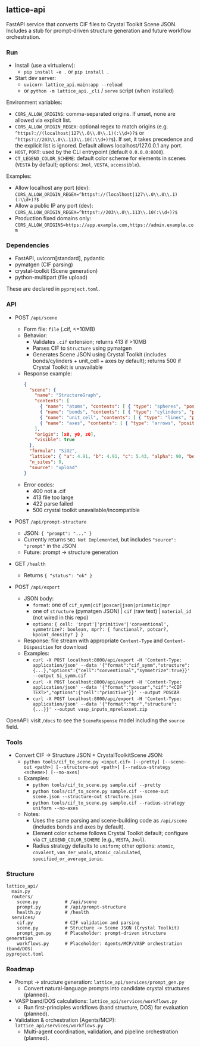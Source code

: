 ## lattice-api

FastAPI service that converts CIF files to Crystal Toolkit Scene JSON. Includes a stub for prompt-driven structure generation and future workflow orchestration.

### Run

- Install (use a virtualenv):
  - `pip install -e .` or `pip install .`
- Start dev server:
  - `uvicorn lattice_api.main:app --reload`
  - or `python -m lattice_api._cli` / `serve` script (when installed)

Environment variables:
- `CORS_ALLOW_ORIGINS`: comma-separated origins. If unset, none are allowed via explicit list.
- `CORS_ALLOW_ORIGIN_REGEX`: optional regex to match origins (e.g. `^https?://(localhost|127\\.0\\.0\\.1)(:\\d+)?$` or `^https?://203\\.0\\.113\\.10(:\\d+)?$`). If set, it takes precedence and the explicit list is ignored. Default allows localhost/127.0.0.1 any port.
- `HOST`, `PORT`: used by the CLI entrypoint (default `0.0.0.0:8000`).
- `CT_LEGEND_COLOR_SCHEME`: default color scheme for elements in scenes (`VESTA` by default; options: `Jmol`, `VESTA`, `accessible`).

Examples:
- Allow localhost any port (dev): `CORS_ALLOW_ORIGIN_REGEX=^https?://(localhost|127\\.0\\.0\\.1)(:\\d+)?$`
- Allow a public IP any port (dev): `CORS_ALLOW_ORIGIN_REGEX=^https?://203\\.0\\.113\\.10(:\\d+)?$`
- Production fixed domains only: `CORS_ALLOW_ORIGINS=https://app.example.com,https://admin.example.com`

### Dependencies
- FastAPI, uvicorn[standard], pydantic
- pymatgen (CIF parsing)
- crystal-toolkit (Scene generation)
- python-multipart (file upload)

These are declared in `pyproject.toml`.

### API

- POST `/api/scene`
  - Form file: `file` (.cif, <=10MB)
  - Behavior:
    - Validates `.cif` extension; returns 413 if >10MB
    - Parses CIF to `Structure` using pymatgen
    - Generates Scene JSON using Crystal Toolkit (includes bonds/cylinders + unit_cell + axes by default); returns 500 if Crystal Toolkit is unavailable
  - Response example:
    ```json
    {
      "scene": {
        "name": "StructureGraph",
        "contents": [
          { "name": "atoms", "contents": [ { "type": "spheres", "positions": [[x,y,z]], "radius": 0.5, "color": "#..." } ], "origin": [ ... ], "visible": true },
          { "name": "bonds", "contents": [ { "type": "cylinders", "positionPairs": [[[x1,y1,z1],[x2,y2,z2]]], "radius": 0.1, "color": "#..." } ], "origin": [ ... ], "visible": true },
          { "name": "unit_cell", "contents": [ { "type": "lines", "positions": [[...],[...], "..."], "clickable": false } ], "origin": [ ... ], "visible": true },
          { "name": "axes", "contents": [ { "type": "arrows", "positionPairs": [[[0,0,0],[1,0,0]]], "color": "red" } ], "origin": [ ... ], "visible": true }
        ],
        "origin": [x0, y0, z0],
        "visible": true
      },
      "formula": "SiO2",
      "lattice": { "a": 4.91, "b": 4.91, "c": 5.43, "alpha": 90, "beta": 90, "gamma": 120, "volume": 131.3 },
      "n_sites": 9,
      "source": "upload"
    }
    ```
  - Error codes:
    - 400 not a .cif
    - 413 file too large
    - 422 parse failed
    - 500 crystal toolkit unavailable/incompatible

- POST `/api/prompt-structure`
  - JSON: `{ "prompt": "..." }`
  - Currently returns `501 Not Implemented`, but includes `"source": "prompt"` in the JSON
  - Future: prompt -> structure generation

- GET `/health`
  - Returns `{ "status": "ok" }`

- POST `/api/export`
  - JSON body:
    - `format`: one of `cif_symm|cif|poscar|json|prismatic|mpr`
    - one of `structure` (pymatgen JSON) | `cif` (raw text) | `material_id` (not wired in this repo)
    - `options`: `{ cell: 'input'|'primitive'|'conventional', symmetrize?: boolean, mpr?: { functional?, potcar?, kpoint_density? } }`
  - Response: file stream with appropriate `Content-Type` and `Content-Disposition` for download
  - Examples:
    - `curl -X POST localhost:8000/api/export -H 'Content-Type: application/json' --data '{"format":"cif_symm","structure":{...},"options":{"cell":"conventional","symmetrize":true}}' --output Si_symm.cif`
    - `curl -X POST localhost:8000/api/export -H 'Content-Type: application/json' --data '{"format":"poscar","cif":"<CIF TEXT>","options":{"cell":"primitive"}}' --output POSCAR`
    - `curl -X POST localhost:8000/api/export -H 'Content-Type: application/json' --data '{"format":"mpr","structure":{...}}' --output vasp_inputs_mprelaxset.zip`

OpenAPI: visit `/docs` to see the `SceneResponse` model including the `source` field.

### Tools
- Convert CIF -> Structure JSON + CrystalToolkitScene JSON:
  - `python tools/cif_to_scene.py <input.cif> [--pretty] [--scene-out <path>] [--structure-out <path>] [--radius-strategy <scheme>] [--no-axes]`
  - Examples:
    - `python tools/cif_to_scene.py sample.cif --pretty`
    - `python tools/cif_to_scene.py sample.cif --scene-out scene.json --structure-out structure.json`
    - `python tools/cif_to_scene.py sample.cif --radius-strategy uniform --no-axes`
  - Notes:
    - Uses the same parsing and scene-building code as `/api/scene` (includes bonds and axes by default).
    - Element color scheme follows Crystal Toolkit default; configure via `CT_LEGEND_COLOR_SCHEME` (e.g., `VESTA`, `Jmol`).
    - Radius strategy defaults to `uniform`; other options: `atomic`, `covalent`, `van_der_waals`, `atomic_calculated`, `specified_or_average_ionic`.

### Structure
```
lattice_api/
  main.py
  routers/
    scene.py          # /api/scene
    prompt.py         # /api/prompt-structure
    health.py         # /health
  services/
    cif.py            # CIF validation and parsing
    scene.py          # Structure -> Scene JSON (Crystal Toolkit)
    prompt_gen.py     # Placeholder: prompt-driven structure generation
    workflows.py      # Placeholder: Agents/MCP/VASP orchestration (band/DOS)
pyproject.toml
```

### Roadmap
- Prompt → structure generation: `lattice_api/services/prompt_gen.py`
  - Convert natural-language prompts into candidate crystal structures (planned).
- VASP band/DOS calculations: `lattice_api/services/workflows.py`
  - Run first-principles workflows (band structure, DOS) for evaluation (planned).
- Validation & orchestration (Agents/MCP): `lattice_api/services/workflows.py`
  - Multi-agent coordination, validation, and pipeline orchestration (planned).

